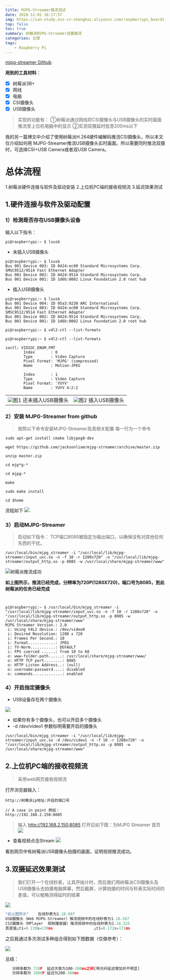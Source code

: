 ```yaml
---
title: MJPG-Streamer推流测试
date: 2018-12-02 16:17:57
img: https://ian-study.oss-cn-shanghai.aliyuncs.com/raspberrypi_board1.jpg
top: false
toc: true
summary: 树莓派MJPG-Streamer双摄推流
categories: 记录
tags: 
	- Raspberry Pi
---
```


[mjpg-streamer Github](https://github.com/jacksonliam/mjpg-streamer)

<kbd>**用到的工具材料**：</kbd>
 - [x] 树莓派3B+
 - [x] 网线
 - [x] 电脑
 - [x] CSI摄像头
 - [x] USB摄像头

> 实现的功能有：
> ①树莓派通过网线将CSI摄像头与USB摄像头的实时画面推流至上位机电脑中的显示
> ②实测双摄延时低至200ms以下

我的另一篇博文中介绍了使用树莓派H.264硬件编解码推流CSI摄像头，所以本文仅介绍如何用 MJPG-Streamer推流USB摄像头实时画面。所以需要同时推流双摄时，可选择CSI+USB Camera或者双USB Camera。




# 总体流程
1.树莓派硬件连接与软件及驱动安装
2.上位机PC端的接收视频流
3.延迟效果测试

## 1.硬件连接与软件及驱动配置

###  1）检测是否存在USB摄像头设备

输入以下指令：
```
pi@raspberrypi:~ $ lsusb
```
- 未插入USB摄像头

```
pi@raspberrypi:~ $ lsusb 
Bus 001 Device 003: ID 0424:ec00 Standard Microsystems Corp. SMSC9512/9514 Fast Ethernet Adapter
Bus 001 Device 002: ID 0424:9514 Standard Microsystems Corp.
Bus 001 Device 001: ID 1d6b:0002 Linux Foundation 2.0 root hub

```

- 插入USB摄像头

```
pi@raspberrypi:~ $ lsusb
Bus 001 Device 004: ID 05a3:9230 ARC International
Bus 001 Device 003: ID 0424:ec00 Standard Microsystems Corp. SMSC9512/9514 Fast Ethernet Adapter
Bus 001 Device 002: ID 0424:9514 Standard Microsystems Corp.
Bus 001 Device 001: ID 1d6b:0002 Linux Foundation 2.0 root hub
```

```
pi@raspberrypi:~ $ v4l2-ctl --list-formats
```
```
pi@raspberrypi:~ $ v4l2-ctl --list-formats

ioctl: VIDIOC_ENUM_FMT
        Index       : 0
        Type        : Video Capture
        Pixel Format: 'MJPG' (compressed)
        Name        : Motion-JPEG

        Index       : 1
        Type        : Video Capture
        Pixel Format: 'YUYV'
        Name        : YUYV 4:2:2

```

<table>
    <tr>
        <td ><center><img src="https://img-blog.csdnimg.cn/20181202170523751.png?x-oss-process=image/watermark,type_ZmFuZ3poZW5naGVpdGk,shadow_10,text_aHR0cHM6Ly9ibG9nLmNzZG4ubmV0L3FxXzM5NDkyOTMy,size_16,color_FFFFFF,t_70" >图1  还未插入USB摄像头 </center></td>
        <td ><center><img src="https://img-blog.csdnimg.cn/20181202170531278.png?x-oss-process=image/watermark,type_ZmFuZ3poZW5naGVpdGk,shadow_10,text_aHR0cHM6Ly9ibG9nLmNzZG4ubmV0L3FxXzM5NDkyOTMy,size_16,color_FFFFFF,t_70"  >图2 插入USB摄像头</center></td>
</table>


### 2）安装 MJPG-Streamer from github

> 按照以下命令安装MJPG-Streamer及其相关配置 每一行为一个命令

```
sudo apt-get install cmake libjpeg8-dev

wget https://github.com/jacksonliam/mjpg-streamer/archive/master.zip

unzip master.zip

cd mjp*g-*

cd mjpg-*

make

sudo make install

cd $home
```
流程如下
![](https://img-blog.csdnimg.cn/2018120219295880.png?x-oss-process=image/watermark,type_ZmFuZ3poZW5naGVpdGk,shadow_10,text_aHR0cHM6Ly9ibG9nLmNzZG4ubmV0L3FxXzM5NDkyOTMy,size_16,color_FFFFFF,t_70)

### 3）启动MJPG-Streamer

> 启动如下指令：
TCP端口8085被指定为输出端口，以确保没有对其他任何东西的干扰。

```
/usr/local/bin/mjpg_streamer -i "/usr/local/lib/mjpg-streamer/input_uvc.so -n -f 10 -r 1280x720" -o "/usr/local/lib/mjpg-streamer/output_http.so -p 8085 -w /usr/local/share/mjpg-streamer/www"
```
![树莓派推流成功](https://img-blog.csdnimg.cn/20181202185954705.png?x-oss-process=image/watermark,type_ZmFuZ3poZW5naGVpdGk,shadow_10,text_aHR0cHM6Ly9ibG9nLmNzZG4ubmV0L3FxXzM5NDkyOTMy,size_16,color_FFFFFF,t_70)

**如上图所示，推流已经完成，分辨率为720P(1280X720)，端口号为8085，到此树莓派的任务已经完成**
```


pi@raspberrypi:~ $ /usr/local/bin/mjpg_streamer -i "/usr/local/lib/mjpg-streamer/input_uvc.so -n -f 10 -r 1280x720" -o "/usr/local/lib/mjpg-streamer/output_http.so -p 8085 -w /usr/local/share/mjpg-streamer/www"
MJPG Streamer Version.: 2.0
 i: Using V4L2 device.: /dev/video0
 i: Desired Resolution: 1280 x 720
 i: Frames Per Second.: 10
 i: Format............: JPEG
 i: TV-Norm...........: DEFAULT
 i: FPS coerced ......: from 10 to 60
 o: www-folder-path......: /usr/local/share/mjpg-streamer/www/
 o: HTTP TCP port........: 8085
 o: HTTP Listen Address..: (null)
 o: username:password....: disabled
 o: commands.............: enabled

```
### 4）开启指定摄像头
- USB设备存在两个摄像头

![](https://img-blog.csdnimg.cn/20190507154817290.png)
- 如果你有多个摄像头，也可以开启多个摄像头
- -d /dev/video1    参数标明需要开启的摄像头

```
/usr/local/bin/mjpg_streamer -i "/usr/local/lib/mjpg-streamer/input_uvc.so -d /dev/video1 -n -f 10 -r 1280x720" -o "/usr/local/lib/mjpg-streamer/output_http.so -p 8085 -w /usr/local/share/mjpg-streamer/www"
```

## 2.上位机PC端的接收视频流

> 采用web网页接收视频流

打开浏览器输入：
```
http://树莓派ip地址:开启的端口号
```
```
// A case in point 例如：
http://192.168.2.150:8085
```

> 输入 http://192.168.2.150:8085   打开后如下图：为MJPG Streamer 首页
![](https://img-blog.csdnimg.cn/20181202190911467.png?x-oss-process=image/watermark,type_ZmFuZ3poZW5naGVpdGk,shadow_10,text_aHR0cHM6Ly9ibG9nLmNzZG4ubmV0L3FxXzM5NDkyOTMy,size_16,color_FFFFFF,t_70)


- 查看视频点击Stream
![](https://img-blog.csdnimg.cn/20181202190927946.png?x-oss-process=image/watermark,type_ZmFuZ3poZW5naGVpdGk,shadow_10,text_aHR0cHM6Ly9ibG9nLmNzZG4ubmV0L3FxXzM5NDkyOTMy,size_16,color_FFFFFF,t_70)

看到网页中有树莓派USB摄像头拍摄的画面，证明视频推流成功。
## 3.双摄延迟效果测试        
        
> 我们打开一个在线秒表，让其开始计时，而后我们用树莓派CSI摄像头及USB摄像头去拍摄电脑屏幕，然后截屏，计算拍摄的时间与秒表实际时间的差值，可以粗略测得延时的结果

![](https://img-blog.csdnimg.cn/20181202191338911.png?x-oss-process=image/watermark,type_ZmFuZ3poZW5naGVpdGk,shadow_10,text_aHR0cHM6Ly9ibG9nLmNzZG4ubmV0L3FxXzM5NDkyOTMy,size_16,color_FFFFFF,t_70)



```javascript
"如上图所示"    在线秒表为1.18.697  
USB摄像头（Web MJPG-Streamer）推流视频中的在线秒表为1.18.567  
CSI摄像头（MPlayer  视频播放器）推流视频中的在线秒表为1.18.525
其差值△t1=0.130s=130ms                  △t1=0.172s=172ms
```

之后我通过多次测试多种组合得到如下图数据（仅做参考）：

![](https://img-blog.csdnimg.cn/20181202192130874.png?x-oss-process=image/watermark,type_ZmFuZ3poZW5naGVpdGk,shadow_10,text_aHR0cHM6Ly9ibG9nLmNzZG4ubmV0L3FxXzM5NDkyOTMy,size_16,color_FFFFFF,t_70)




总结：
```javascript
   分辨率都为 720P  延迟大致为100-200ms之间[带光纤延迟增加并不明显]
   分辨率都为 1080P 延迟为200-300ms
```